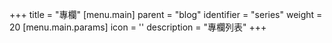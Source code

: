 +++
title = "專欄"
[menu.main]
  parent = "blog"
  identifier = "series"
  weight = 20
  [menu.main.params]
    icon = '<i class="fas fa-fw fa-columns text-info"></i>'
    description = "專欄列表"
+++
